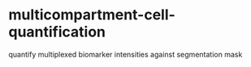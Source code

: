 # multicompartment-cell-quantification
quantify multiplexed biomarker intensities against segmentation mask
